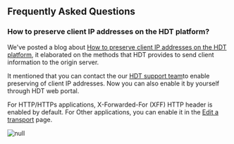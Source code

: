 ## Frequently Asked Questions

### How to preserve client IP addresses on the HDT platform?
We've posted a blog about [How to preserve client IP addresses on the HDT platform](<https://www.cdnetworks.com/enterprise-applications-blog/how-to-preserve-client-ip-addresses-on-the-hdt-platform/>), it elaborated on the methods that HDT provides to send client information to the origin server.

It mentioned that you can contact the our  [HDT support team](mailto:support@cdnetworks.com)to enable preserving of client IP addresses. Now you can also enable it by yourself through HDT web portal.

For HTTP/HTTPs applications,  X-Forwarded-For (XFF) HTTP header is enabled by default.
For Other applications, you can enable it in the [Edit a transport](</docs/portal/transports/edit-transport.md>) page.

![null](</docs/resources/images/faq/faq-preserveClientIP-1.png>)

